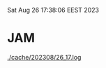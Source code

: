 Sat Aug 26 17:38:06 EEST 2023
# JAM
<a href='./cache/202308/26_17.log'>./cache/202308/26_17.log</a>
